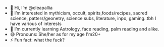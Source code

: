 - 👋 Hi, I’m @cleapallia
- 👀 I’m interested in mythicism, occult, spirits,foods/recipes, sacred science, patters/geonetry, science subs, literature, inpo, gaming..tbh I have various of interests
- 🌱 I’m currently learning Astrology, face reading, palm reading and alike.
- 😄 Pronouns: She/her as for my age I'm20+
- ⚡ Fun fact: what the fuck?

<!---
cleapallia/cleapallia is a ✨ special ✨ repository because its `README.md` (this file) appears on your GitHub profile.
You can click the Preview link to take a look at your changes.
MY READINGS -
